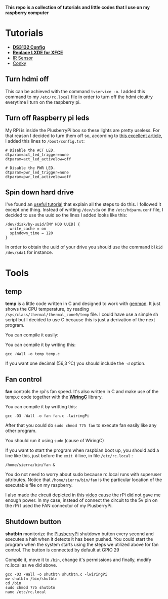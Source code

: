 **This repo is a collection of tutorials and little codes that I use on my raspberry computer**

# Tutorials

-  [**DS3132 Config**](http://www.raspberrypi-spy.co.uk/2015/05/adding-a-ds3231-real-time-clock-to-the-raspberry-pi/)
-  [**Replace LXDE for XFCE**](https://github.com/maesoser/rpi_goodies/blob/master/tutorials/xfce.md)
-  [IR Sensor](https://github.com/maesoser/rpi_goodies/blob/master/tutorials/ir_sensor.md)
-  [Conky](https://github.com/maesoser/rpi_goodies/blob/master/tutorials/conky.md)

## Turn hdmi off

This can be achieved with the command `tvservice -o`. I added this command to my `/etc/rc.local` file in order to turn off the hdmi cicuitry everytime I turn on the raspberry pi.

## Turn off Raspberry pi leds

My RPi is inside the PlusberryPi box so these lights are pretty useless. For that reason I decided to turn them off so, according to [this excellent article](http://www.midwesternmac.com/blogs/jeff-geerling/controlling-pwr-act-leds-raspberry-pi), I added this lines to `/boot/config.txt`:

```
# Disable the ACT LED.
dtparam=act_led_trigger=none
dtparam=act_led_activelow=off

# Disable the PWR LED.
dtparam=pwr_led_trigger=none
dtparam=pwr_led_activelow=off
```

## Spin down hard drive

I've found an [useful tutorial](http://www.htpcguides.com/spin-down-and-manage-hard-drive-power-on-raspberry-pi/) that explain all the steps to do this. I followed it except one thing. Instead of writting `/dev/sda` on the `/etc/hdparm.conf` file, I decided to use the uuid so the lines I added looks like this:

```
/dev/disk/by-uuid/[MY HDD UUID] {
  write_cache = on
  spindown_time = 120
}
```

In order to obtain the uuid of your drive you should use the command `blkid /dev/sda1` for instance.

# Tools

## temp

**temp** is a little code written in C and designed to work with [genmon](http://goodies.xfce.org/projects/panel-plugins/xfce4-genmon-plugin).
It just shows the CPU temperature, by reading `/sys/class/thermal/thermal_zone0/temp` file. I could have use a simple sh script but I decided to use C because this is just a derivation of the next program.

You can compile it easily:

You can compile it by writing this:
```
gcc -Wall -o temp temp.c
```

If you want one decimal (56,3 ºC) you should include the `-d` option.

## Fan control

**fan** controls the rpi's fan speed. It's also written in C and make use of the temp.c code together with the [**WiringC**](http://wiringpi.com/) library.

You can compile it by writting this:
```
gcc -O3 -Wall -o fan fan.c -lwiringPi
```

After that you could do `sudo chmod 775 fan` to execute fan easily like any other program.

You should run it using `sudo` (cause of WiringC)

If you want to start the program when raspbian boot up, you should add a line like this, just before the `exit 0` line, in file `/etc/rc.local` :

```
/home/sierra/bin/fan &
```

You do not need to worry about sudo because rc.local runs with superuser attributes. Notice that `/home/sierra/bin/fan` is the particular location of the executable file on my raspberry.

I also made the circuit depicted in this [video](https://www.youtube.com/watch?v=Ra1CY-zaDj4) cause the rPi did not gave me enough power. In my case, instead of connect the circuit to the 5v pin on the rPi I used the FAN connector of my PlusberryPi.

## Shutdown button

**shutbtn** monitorize the [PlusberryPi](https://www.indiegogo.com/projects/plusberry-pi-media-box-running-on-raspberry-pi) shutdown button every second and executes a halt when it detects it has been pushed. You could start the program when the system starts using the steps we utilized above for fan control. The button is connected by default at GPIO 29

Compile it, move it to `/bin`, change it's permissions and finally, modify rc.local as we did above.
```
gcc -O3 -Wall -o shutbtn shutbtn.c -lwiringPi
mv shutbtn /bin/shutbtn
cd /bin
sudo chmod 775 shutbtn
nano /etc/rc.local
```
